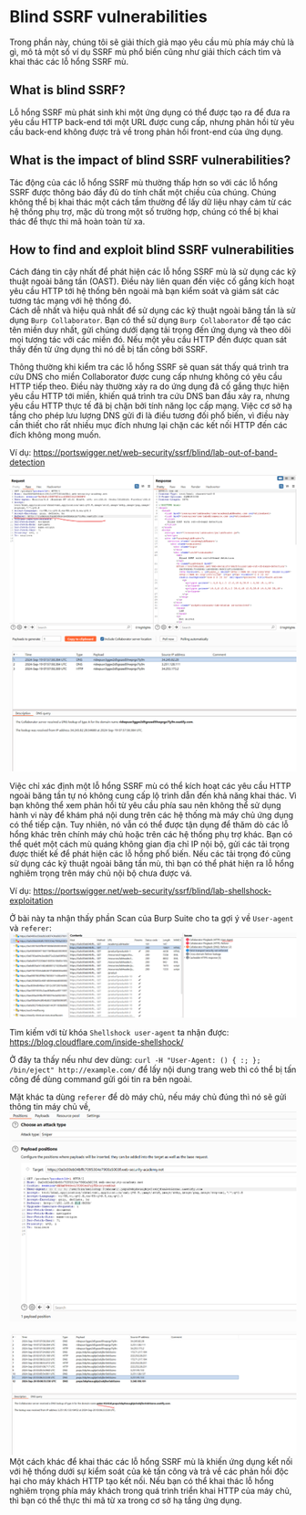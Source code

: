 # Blind SSRF vulnerabilities
Trong phần này, chúng tôi sẽ giải thích giả mạo yêu cầu mù phía máy chủ là gì, mô tả một số ví dụ SSRF mù phổ biến cũng như giải thích cách tìm và khai thác các lỗ hổng SSRF mù.
## What is blind SSRF?
Lỗ hổng SSRF mù phát sinh khi một ứng dụng có thể được tạo ra để đưa ra yêu cầu HTTP back-end tới một URL được cung cấp, nhưng phản hồi từ yêu cầu back-end không được trả về trong phản hồi front-end của ứng dụng.
## What is the impact of blind SSRF vulnerabilities?
Tác động của các lỗ hổng SSRF mù thường thấp hơn so với các lỗ hổng SSRF được thông báo đầy đủ do tính chất một chiều của chúng. Chúng không thể bị khai thác một cách tầm thường để lấy dữ liệu nhạy cảm từ các hệ thống phụ trợ, mặc dù trong một số trường hợp, chúng có thể bị khai thác để thực thi mã hoàn toàn từ xa.
## How to find and exploit blind SSRF vulnerabilities
Cách đáng tin cậy nhất để phát hiện các lỗ hổng SSRF mù là sử dụng các kỹ thuật ngoài băng tần (OAST). Điều này liên quan đến việc cố gắng kích hoạt yêu cầu HTTP tới hệ thống bên ngoài mà bạn kiểm soát và giám sát các tương tác mạng với hệ thống đó.\
Cách dễ nhất và hiệu quả nhất để sử dụng các kỹ thuật ngoài băng tần là sử dụng `Burp Collaborator`. Bạn có thể sử dụng `Burp Collaborator` để tạo các tên miền duy nhất, gửi chúng dưới dạng tải trọng đến ứng dụng và theo dõi mọi tương tác với các miền đó. Nếu một yêu cầu HTTP đến được quan sát thấy đến từ ứng dụng thì nó dễ bị tấn công bởi SSRF.

Thông thường khi kiểm tra các lỗ hổng SSRF sẽ quan sát thấy quá trình tra cứu DNS cho miền Collaborator được cung cấp nhưng không có yêu cầu HTTP tiếp theo. Điều này thường xảy ra do ứng dụng đã cố gắng thực hiện yêu cầu HTTP tới miền, khiến quá trình tra cứu DNS ban đầu xảy ra, nhưng yêu cầu HTTP thực tế đã bị chặn bởi tính năng lọc cấp mạng. Việc cơ sở hạ tầng cho phép lưu lượng DNS gửi đi là điều tương đối phổ biến, vì điều này cần thiết cho rất nhiều mục đích nhưng lại chặn các kết nối HTTP đến các đích không mong muốn.

Ví dụ: https://portswigger.net/web-security/ssrf/blind/lab-out-of-band-detection

![alt text](image-8.png)\
![alt text](image-9.png)

Việc chỉ xác định một lỗ hổng SSRF mù có thể kích hoạt các yêu cầu HTTP ngoài băng tần tự nó không cung cấp lộ trình dẫn đến khả năng khai thác. Vì bạn không thể xem phản hồi từ yêu cầu phía sau nên không thể sử dụng hành vi này để khám phá nội dung trên các hệ thống mà máy chủ ứng dụng có thể tiếp cận. Tuy nhiên, nó vẫn có thể được tận dụng để thăm dò các lỗ hổng khác trên chính máy chủ hoặc trên các hệ thống phụ trợ khác. Bạn có thể quét một cách mù quáng không gian địa chỉ IP nội bộ, gửi các tải trọng được thiết kế để phát hiện các lỗ hổng phổ biến. Nếu các tải trọng đó cũng sử dụng các kỹ thuật ngoài băng tần mù, thì bạn có thể phát hiện ra lỗ hổng nghiêm trọng trên máy chủ nội bộ chưa được vá.

Ví dụ: https://portswigger.net/web-security/ssrf/blind/lab-shellshock-exploitation

Ở bài này ta nhận thấy phần Scan của Burp Suite cho ta gợi ý về `User-agent` và `referer`:\
![alt text](image-10.png)

Tìm kiếm với từ khóa `Shellshock user-agent` ta nhận được: https://blog.cloudflare.com/inside-shellshock/

Ở đây ta thấy nếu như dev dùng: `curl -H "User-Agent: () { :; }; /bin/eject" http://example.com/` để lấy nội dung trang web thì có thể bị tấn công để dùng command gửi gói tin ra bên ngoài.

Mặt khác ta dùng `referer` để dò máy chủ, nếu máy chủ đúng thì nó sẽ gửi thông tin máy chủ về, 
![alt text](image-13.png)

![alt text](image-12.png)
Một cách khác để khai thác các lỗ hổng SSRF mù là khiến ứng dụng kết nối với hệ thống dưới sự kiểm soát của kẻ tấn công và trả về các phản hồi độc hại cho máy khách HTTP tạo kết nối. Nếu bạn có thể khai thác lỗ hổng nghiêm trọng phía máy khách trong quá trình triển khai HTTP của máy chủ, thì bạn có thể thực thi mã từ xa trong cơ sở hạ tầng ứng dụng.



